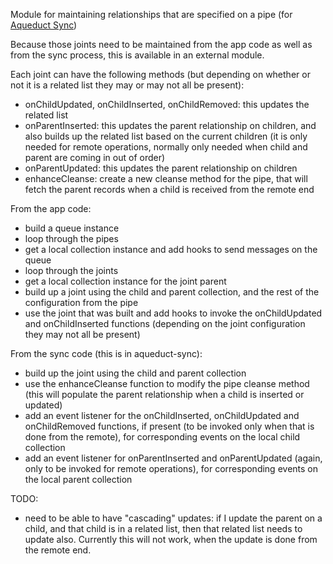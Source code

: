 Module for maintaining relationships that are specified on a pipe (for [Aqueduct Sync](https://github.com/nicocrm/aqueduct-sync))

Because those joints need to be maintained from the app code as well as from the sync process, this is available in an external module.

Each joint can have the following methods (but depending on whether or not it is a related list they may or may not all be present):

 - onChildUpdated, onChildInserted, onChildRemoved: this updates the related list
 - onParentInserted: this updates the parent relationship on children, and also builds up the related list based on the current children (it is only needed for remote operations, normally only needed when child and parent are coming in out of order)
 - onParentUpdated: this updates the parent relationship on children
 - enhanceCleanse: create a new cleanse method for the pipe, that will fetch the parent records when a child is received from the remote end

From the app code:

 - build a queue instance
 - loop through the pipes
  - get a local collection instance and add hooks to send messages on the queue
 - loop through the joints
  - get a local collection instance for the joint parent
  - build up a joint using the child and parent collection, and the rest of the configuration from the pipe
  - use the joint that was built and add hooks to invoke the onChildUpdated and onChildInserted functions
    (depending on the joint configuration they may not all be present)

From the sync code (this is in aqueduct-sync):

 - build up the joint using the child and parent collection
 - use the enhanceCleanse function to modify the pipe cleanse method (this will populate the parent relationship when a child is inserted or updated)
 - add an event listener for the onChildInserted, onChildUpdated and onChildRemoved functions, if present (to be invoked only when that is done from the remote), for corresponding events on the local child collection
 - add an event listener for onParentInserted and onParentUpdated (again, only to be invoked for remote operations), for corresponding events on the local parent collection


TODO:

 - need to be able to have "cascading" updates: if I update the parent on a child, and that child is in a related list, then that related list needs to update also.  Currently this will not work, when the update is done from the remote end.
